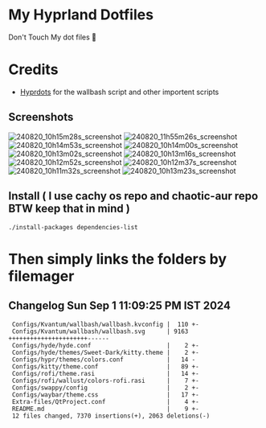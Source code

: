 # My Hyprland Dotfiles
  Don't Touch My dot files 🙂
 

# Credits
- [Hyprdots](https://github.com/prasanthrangan/hyprdots) for the wallbash script and other importent scripts

## Screenshots
![240820_10h15m28s_screenshot](https://github.com/user-attachments/assets/8aaad8cb-e78d-4759-a6ea-915c0e37c3b5)
![240820_11h55m26s_screenshot](https://github.com/user-attachments/assets/ae43e6e7-add8-498c-b259-99ba6df4f33b)
![240820_10h14m53s_screenshot](https://github.com/user-attachments/assets/a1a739b8-4838-4f06-98db-be918e2015af)
![240820_10h14m00s_screenshot](https://github.com/user-attachments/assets/5f267d64-b9d6-4261-8ef8-edfbc5ba6ec4)
![240820_10h13m02s_screenshot](https://github.com/user-attachments/assets/f5edfff4-af59-4760-b503-04198769a2ff)
![240820_10h13m16s_screenshot](https://github.com/user-attachments/assets/15880e4d-aacd-4680-9334-ea787826ddd7)
![240820_10h12m52s_screenshot](https://github.com/user-attachments/assets/21a78295-02d1-4c96-9a24-dcff256fe552)
![240820_10h12m37s_screenshot](https://github.com/user-attachments/assets/b9224ad0-5739-4cf5-ba1d-aea36b0a3b6a)
![240820_10h11m32s_screenshot](https://github.com/user-attachments/assets/53774a21-02a5-489a-bbb1-25ba0bdc697d)
![240820_10h13m23s_screenshot](https://github.com/user-attachments/assets/d07fb201-ba3b-4d7b-90a1-6f9f122a3e63)

## Install ( I use cachy os repo and chaotic-aur repo BTW keep that in mind )
``` ./install-packages dependencies-list ```

# Then simply links the folders by filemager
 
## Changelog Sun Sep  1 11:09:25 PM IST 2024
```
 Configs/Kvantum/wallbash/wallbash.kvconfig |  110 +-
 Configs/Kvantum/wallbash/wallbash.svg      | 9163 ++++++++++++++++++++++------
 Configs/hyde/hyde.conf                     |    2 +-
 Configs/hyde/themes/Sweet-Dark/kitty.theme |    2 +-
 Configs/hypr/themes/colors.conf            |   14 -
 Configs/kitty/theme.conf                   |   89 +-
 Configs/rofi/theme.rasi                    |   14 +-
 Configs/rofi/wallust/colors-rofi.rasi      |    7 +-
 Configs/swappy/config                      |    2 +-
 Configs/waybar/theme.css                   |   17 +-
 Extra-files/QtProject.conf                 |    4 +-
 README.md                                  |    9 +-
 12 files changed, 7370 insertions(+), 2063 deletions(-)
```
 
